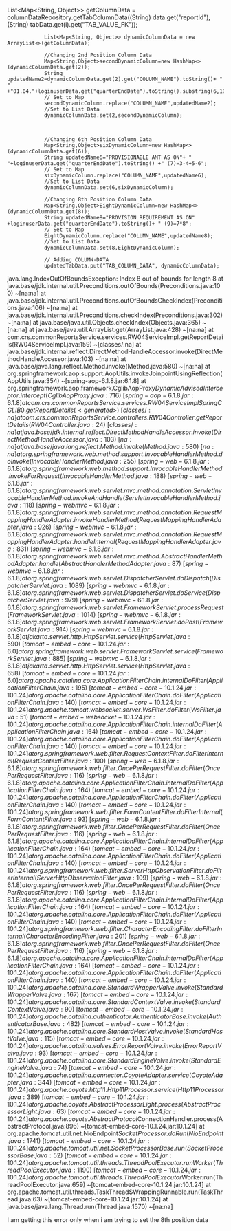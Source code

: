 List<Map<String, Object>> getColumnData = columnDataRepository.getTabColumnData((String) data.get("reportId"), (String) tabData.get(i).get("TAB_VALUE_FK"));



                List<Map<String, Object>> dynamicColumnData = new ArrayList<>(getColumnData);

                //Changing 2nd Position Column Data
                Map<String,Object>secondDynamicColumn=new HashMap<>(dynamicColumnData.get(2));
                String updatedName2=dynamicColumnData.get(2).get("COLUMN_NAME").toString()+ " " +"01.04."+loginuserData.get("quarterEndDate").toString().substring(6,10);
                // Set to Map
                secondDynamicColumn.replace("COLUMN_NAME",updatedName2);
                //Set to List Data
                dynamicColumnData.set(2,secondDynamicColumn);



                //Changing 6th Position Column Data
                Map<String,Object>sixDynamicColumn=new HashMap<>(dynamicColumnData.get(6));
                String updatedName6="PROVISIONABLE AMT AS ON"+ " "+loginuserData.get("quarterEndDate").toString() +" (7)=3-4+5-6";
                // Set to Map
                sixDynamicColumn.replace("COLUMN_NAME",updatedName6);
                //Set to List Data
                dynamicColumnData.set(6,sixDynamicColumn);

                //Changing 8th Position Column Data
                Map<String,Object>EightDynamicColumn=new HashMap<>(dynamicColumnData.get(8));
                String updatedName8="PROVISION REQUIREMENT AS ON" +loginuserData.get("quarterEndDate").toString()+ " (9)=7*8";
                // Set to Map
                EightDynamicColumn.replace("COLUMN_NAME",updatedName8);
                //Set to List Data
                dynamicColumnData.set(8,EightDynamicColumn);

                // Adding COLUMN-DATA
                updatedTabData.put("TAB_COLUMN_DATA", dynamicColumnData);


java.lang.IndexOutOfBoundsException: Index 8 out of bounds for length 8
	at java.base/jdk.internal.util.Preconditions.outOfBounds(Preconditions.java:100) ~[na:na]
	at java.base/jdk.internal.util.Preconditions.outOfBoundsCheckIndex(Preconditions.java:106) ~[na:na]
	at java.base/jdk.internal.util.Preconditions.checkIndex(Preconditions.java:302) ~[na:na]
	at java.base/java.util.Objects.checkIndex(Objects.java:365) ~[na:na]
	at java.base/java.util.ArrayList.get(ArrayList.java:428) ~[na:na]
	at com.crs.commonReportsService.services.RW04ServiceImpl.getReportDetails(RW04ServiceImpl.java:159) ~[classes/:na]
	at java.base/jdk.internal.reflect.DirectMethodHandleAccessor.invoke(DirectMethodHandleAccessor.java:103) ~[na:na]
	at java.base/java.lang.reflect.Method.invoke(Method.java:580) ~[na:na]
	at org.springframework.aop.support.AopUtils.invokeJoinpointUsingReflection(AopUtils.java:354) ~[spring-aop-6.1.8.jar:6.1.8]
	at org.springframework.aop.framework.CglibAopProxy$DynamicAdvisedInterceptor.intercept(CglibAopProxy.java:716) ~[spring-aop-6.1.8.jar:6.1.8]
	at com.crs.commonReportsService.services.RW04ServiceImpl$$SpringCGLIB$$0.getReportDetails(<generated>) ~[classes/:na]
	at com.crs.commonReportsService.controllers.RW04Controller.getReportDetails(RW04Controller.java:24) ~[classes/:na]
	at java.base/jdk.internal.reflect.DirectMethodHandleAccessor.invoke(DirectMethodHandleAccessor.java:103) ~[na:na]
	at java.base/java.lang.reflect.Method.invoke(Method.java:580) ~[na:na]
	at org.springframework.web.method.support.InvocableHandlerMethod.doInvoke(InvocableHandlerMethod.java:255) ~[spring-web-6.1.8.jar:6.1.8]
	at org.springframework.web.method.support.InvocableHandlerMethod.invokeForRequest(InvocableHandlerMethod.java:188) ~[spring-web-6.1.8.jar:6.1.8]
	at org.springframework.web.servlet.mvc.method.annotation.ServletInvocableHandlerMethod.invokeAndHandle(ServletInvocableHandlerMethod.java:118) ~[spring-webmvc-6.1.8.jar:6.1.8]
	at org.springframework.web.servlet.mvc.method.annotation.RequestMappingHandlerAdapter.invokeHandlerMethod(RequestMappingHandlerAdapter.java:926) ~[spring-webmvc-6.1.8.jar:6.1.8]
	at org.springframework.web.servlet.mvc.method.annotation.RequestMappingHandlerAdapter.handleInternal(RequestMappingHandlerAdapter.java:831) ~[spring-webmvc-6.1.8.jar:6.1.8]
	at org.springframework.web.servlet.mvc.method.AbstractHandlerMethodAdapter.handle(AbstractHandlerMethodAdapter.java:87) ~[spring-webmvc-6.1.8.jar:6.1.8]
	at org.springframework.web.servlet.DispatcherServlet.doDispatch(DispatcherServlet.java:1089) ~[spring-webmvc-6.1.8.jar:6.1.8]
	at org.springframework.web.servlet.DispatcherServlet.doService(DispatcherServlet.java:979) ~[spring-webmvc-6.1.8.jar:6.1.8]
	at org.springframework.web.servlet.FrameworkServlet.processRequest(FrameworkServlet.java:1014) ~[spring-webmvc-6.1.8.jar:6.1.8]
	at org.springframework.web.servlet.FrameworkServlet.doPost(FrameworkServlet.java:914) ~[spring-webmvc-6.1.8.jar:6.1.8]
	at jakarta.servlet.http.HttpServlet.service(HttpServlet.java:590) ~[tomcat-embed-core-10.1.24.jar:6.0]
	at org.springframework.web.servlet.FrameworkServlet.service(FrameworkServlet.java:885) ~[spring-webmvc-6.1.8.jar:6.1.8]
	at jakarta.servlet.http.HttpServlet.service(HttpServlet.java:658) ~[tomcat-embed-core-10.1.24.jar:6.0]
	at org.apache.catalina.core.ApplicationFilterChain.internalDoFilter(ApplicationFilterChain.java:195) ~[tomcat-embed-core-10.1.24.jar:10.1.24]
	at org.apache.catalina.core.ApplicationFilterChain.doFilter(ApplicationFilterChain.java:140) ~[tomcat-embed-core-10.1.24.jar:10.1.24]
	at org.apache.tomcat.websocket.server.WsFilter.doFilter(WsFilter.java:51) ~[tomcat-embed-websocket-10.1.24.jar:10.1.24]
	at org.apache.catalina.core.ApplicationFilterChain.internalDoFilter(ApplicationFilterChain.java:164) ~[tomcat-embed-core-10.1.24.jar:10.1.24]
	at org.apache.catalina.core.ApplicationFilterChain.doFilter(ApplicationFilterChain.java:140) ~[tomcat-embed-core-10.1.24.jar:10.1.24]
	at org.springframework.web.filter.RequestContextFilter.doFilterInternal(RequestContextFilter.java:100) ~[spring-web-6.1.8.jar:6.1.8]
	at org.springframework.web.filter.OncePerRequestFilter.doFilter(OncePerRequestFilter.java:116) ~[spring-web-6.1.8.jar:6.1.8]
	at org.apache.catalina.core.ApplicationFilterChain.internalDoFilter(ApplicationFilterChain.java:164) ~[tomcat-embed-core-10.1.24.jar:10.1.24]
	at org.apache.catalina.core.ApplicationFilterChain.doFilter(ApplicationFilterChain.java:140) ~[tomcat-embed-core-10.1.24.jar:10.1.24]
	at org.springframework.web.filter.FormContentFilter.doFilterInternal(FormContentFilter.java:93) ~[spring-web-6.1.8.jar:6.1.8]
	at org.springframework.web.filter.OncePerRequestFilter.doFilter(OncePerRequestFilter.java:116) ~[spring-web-6.1.8.jar:6.1.8]
	at org.apache.catalina.core.ApplicationFilterChain.internalDoFilter(ApplicationFilterChain.java:164) ~[tomcat-embed-core-10.1.24.jar:10.1.24]
	at org.apache.catalina.core.ApplicationFilterChain.doFilter(ApplicationFilterChain.java:140) ~[tomcat-embed-core-10.1.24.jar:10.1.24]
	at org.springframework.web.filter.ServerHttpObservationFilter.doFilterInternal(ServerHttpObservationFilter.java:109) ~[spring-web-6.1.8.jar:6.1.8]
	at org.springframework.web.filter.OncePerRequestFilter.doFilter(OncePerRequestFilter.java:116) ~[spring-web-6.1.8.jar:6.1.8]
	at org.apache.catalina.core.ApplicationFilterChain.internalDoFilter(ApplicationFilterChain.java:164) ~[tomcat-embed-core-10.1.24.jar:10.1.24]
	at org.apache.catalina.core.ApplicationFilterChain.doFilter(ApplicationFilterChain.java:140) ~[tomcat-embed-core-10.1.24.jar:10.1.24]
	at org.springframework.web.filter.CharacterEncodingFilter.doFilterInternal(CharacterEncodingFilter.java:201) ~[spring-web-6.1.8.jar:6.1.8]
	at org.springframework.web.filter.OncePerRequestFilter.doFilter(OncePerRequestFilter.java:116) ~[spring-web-6.1.8.jar:6.1.8]
	at org.apache.catalina.core.ApplicationFilterChain.internalDoFilter(ApplicationFilterChain.java:164) ~[tomcat-embed-core-10.1.24.jar:10.1.24]
	at org.apache.catalina.core.ApplicationFilterChain.doFilter(ApplicationFilterChain.java:140) ~[tomcat-embed-core-10.1.24.jar:10.1.24]
	at org.apache.catalina.core.StandardWrapperValve.invoke(StandardWrapperValve.java:167) ~[tomcat-embed-core-10.1.24.jar:10.1.24]
	at org.apache.catalina.core.StandardContextValve.invoke(StandardContextValve.java:90) ~[tomcat-embed-core-10.1.24.jar:10.1.24]
	at org.apache.catalina.authenticator.AuthenticatorBase.invoke(AuthenticatorBase.java:482) ~[tomcat-embed-core-10.1.24.jar:10.1.24]
	at org.apache.catalina.core.StandardHostValve.invoke(StandardHostValve.java:115) ~[tomcat-embed-core-10.1.24.jar:10.1.24]
	at org.apache.catalina.valves.ErrorReportValve.invoke(ErrorReportValve.java:93) ~[tomcat-embed-core-10.1.24.jar:10.1.24]
	at org.apache.catalina.core.StandardEngineValve.invoke(StandardEngineValve.java:74) ~[tomcat-embed-core-10.1.24.jar:10.1.24]
	at org.apache.catalina.connector.CoyoteAdapter.service(CoyoteAdapter.java:344) ~[tomcat-embed-core-10.1.24.jar:10.1.24]
	at org.apache.coyote.http11.Http11Processor.service(Http11Processor.java:389) ~[tomcat-embed-core-10.1.24.jar:10.1.24]
	at org.apache.coyote.AbstractProcessorLight.process(AbstractProcessorLight.java:63) ~[tomcat-embed-core-10.1.24.jar:10.1.24]
	at org.apache.coyote.AbstractProtocol$ConnectionHandler.process(AbstractProtocol.java:896) ~[tomcat-embed-core-10.1.24.jar:10.1.24]
	at org.apache.tomcat.util.net.NioEndpoint$SocketProcessor.doRun(NioEndpoint.java:1741) ~[tomcat-embed-core-10.1.24.jar:10.1.24]
	at org.apache.tomcat.util.net.SocketProcessorBase.run(SocketProcessorBase.java:52) ~[tomcat-embed-core-10.1.24.jar:10.1.24]
	at org.apache.tomcat.util.threads.ThreadPoolExecutor.runWorker(ThreadPoolExecutor.java:1190) ~[tomcat-embed-core-10.1.24.jar:10.1.24]
	at org.apache.tomcat.util.threads.ThreadPoolExecutor$Worker.run(ThreadPoolExecutor.java:659) ~[tomcat-embed-core-10.1.24.jar:10.1.24]
	at org.apache.tomcat.util.threads.TaskThread$WrappingRunnable.run(TaskThread.java:63) ~[tomcat-embed-core-10.1.24.jar:10.1.24]
	at java.base/java.lang.Thread.run(Thread.java:1570) ~[na:na]


 I am getting this error only when i am trying to set the 8th position data
